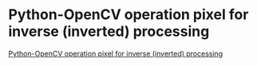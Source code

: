 # Python-OpenCV operation pixel for inverse (inverted) processing
[Python-OpenCV operation pixel for inverse (inverted) processing](https://aiwithcloud.com/2022/09/19/python_opencv_operation_pixel_for_inverse_inverted_processing/)